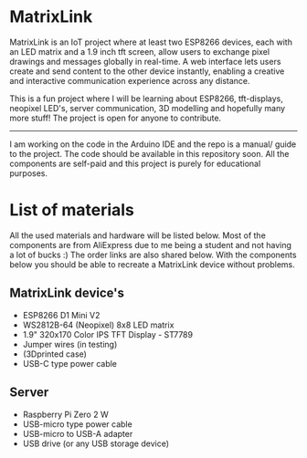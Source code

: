 # MatrixLink
 MatrixLink is an IoT project where at least two ESP8266 devices, each with an LED matrix and a 1.9 inch tft screen, allow users to exchange pixel drawings and messages globally in real-time. A web interface lets users create and send content to the other device instantly, enabling a creative and interactive communication experience across any distance.


This is a fun project where I will be learning about ESP8266, tft-displays, neopixel LED's, server communication, 3D modelling and hopefully many more stuff!
The project is open for anyone to contribute.




------------------------------------------------------------------------------------------------------------

I am working on the code in the Arduino IDE and the repo is a manual/ guide to the project.
The code should be available in this repository soon.
All the components are self-paid and this project is purely for educational purposes.



# List of materials
All the used materials and hardware will be listed below. Most of the components are from AliExpress due to me being a student and not having a lot of bucks :)
The order links are also shared below. With the components below you should be able to recreate a MatrixLink device without problems.

## MatrixLink device's
- ESP8266 D1 Mini V2 
- WS2812B-64 (Neopixel) 8x8 LED matrix
- 1.9" 320x170 Color IPS TFT Display - ST7789
- Jumper wires (in testing)
-  (3Dprinted case)
-  USB-C type power cable


## Server
- Raspberry Pi Zero 2 W
- USB-micro type power cable
- USB-micro to USB-A adapter
- USB drive (or any USB storage device)

  
